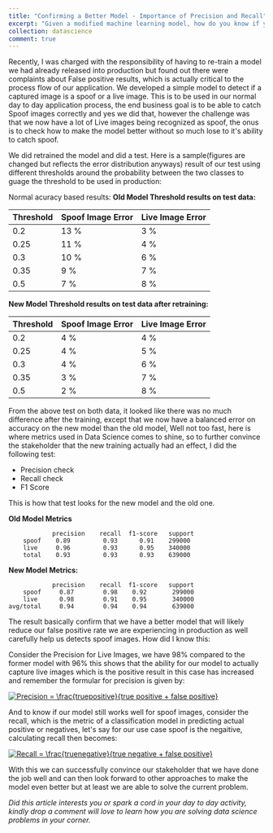 ```yaml
---
title: "Confirming a Better Model - Importance of Precision and Recall"
excerpt: "Given a modified machine learning model, how do you know if your newly trained model will make any difference?"
collection: datascience
comment: true
---
```


Recently, I was charged with the responsibility of having to re-train a model we had already released into production but found out there were complaints about False positive results, which is actually critical to the process flow of our application. We developed a simple  model to detect if a captured image is a spoof or a live image. This is to be used in our normal day to day application process, the end business goal is to be able to catch Spoof images correctly and yes we did that, however the challenge was that we now have a lot of Live images being recognized as spoof, the onus is to check how to make the model better without so much lose to it's ability to catch spoof.

We did retrained the model and did a test. Here is a sample(figures are changed but reflects the error distribution anyways) result of our test using different thresholds around the probability between the two classes to guage the threshold to be used in production:

Normal acuracy based results:
**Old Model Threshold results on test data:**


| Threshold      | Spoof Image Error | Live Image Error|
| ---------------| ------------------|-----------------|
|  0.2           |       13 %        |     3 %         |
|  0.25          |       11 %        |     4 %         |
|  0.3           |       10 %        |     6 %         |
|  0.35          |       9 %         |     7 %         |
|  0.5           |       7 %         |     8 %         |


**New Model Threshold results on test data after retraining:**

| Threshold      | Spoof Image Error | Live Image Error|
| ---------------| ------------------|-----------------|
|  0.2           |        4 %        |     4 %         |
|  0.25          |        4 %        |     5 %         |
|  0.3           |        4 %        |     6 %         |
|  0.35          |        3 %        |     7 %         |
|  0.5           |        2 %        |     8 %         |


From the above test on both data, it looked like there was no much difference after the training, except that we now have a balanced error on accuracy on the new model than the old model, Well not too fast, here is where metrics used in Data Science comes to shine, so to further convince the stakeholder that the new training actually had an effect, I did the following test:
* Precision check
* Recall check
* F1 Score

This is how that test looks for the new model and the old one.

**Old Model Metrics**

                precision    recall  f1-score   support
        spoof    0.89         0.93      0.91    299000
        live     0.96         0.93      0.95    340000     
        total    0.93         0.93      0.93    639000

**New Model Metrics:**

                precision    recall  f1-score   support
        spoof     0.87        0.98    0.92       299000
        live      0.98        0.91    0.95       340000
    avg/total     0.94        0.94    0.94       639000


The result basically confirm that we have a better model that will likely reduce our false positive rate we are experiencing in production as well carefully help us detects spoof images.
How did I know this:

Consider the Precision for Live Images, we have 98% compared to the former model with 96% this shows that the ability for our model to actually capture live images which is the positive result in this case has increased and remember the formular for precision is given by:

<a href="https://www.codecogs.com/eqnedit.php?latex=Precision&space;=&space;\frac{truepositive}{true&space;positive&space;&plus;&space;false&space;positive}" target="_blank"><img src="https://latex.codecogs.com/gif.latex?Precision&space;=&space;\frac{truepositive}{true&space;positive&space;&plus;&space;false&space;positive}" title="Precision = \frac{truepositive}{true positive + false positive}" /></a>


And to know if our model still works well for spoof images, consider the recall, which is the metric of a classification model in predicting actual positive or negatives, let's say for our use case spoof is the negaitive, calculating recall then becomes:

<a href="https://www.codecogs.com/eqnedit.php?latex=Recall&space;=&space;\frac{truenegative}{true&space;negative&space;&plus;&space;false&space;positive}" target="_blank"><img src="https://latex.codecogs.com/gif.latex?Recall&space;=&space;\frac{truenegative}{true&space;negative&space;&plus;&space;false&space;positive}" title="Recall = \frac{truenegative}{true negative + false positive}" /></a>

With this we can successfully convince our stakeholder that we have done the job well and can then look forward to other approaches to make the model even better but at least we are able to solve the current problem.

_Did this article interests you or spark a cord in your day to day activity, kindly drop a comment will love to learn how you are solving data science problems in your corner._








